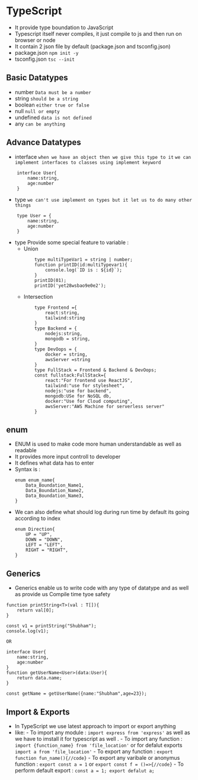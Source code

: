 # TypeScript

- It provide type boundation to JavaScript
- Typescript itself never compiles, it just compile to js and then run on browser or node
- It contain 2 json file by default (package.json and tsconfig.json)
- package.json `npm init -y`
- tsconfig.json `tsc --init`

## Basic Datatypes

- number `Data must be a number`
- string `should be a string`
- boolean `either true or false`
- null `null or empty`
- undefined `data is not defined`
- any `can be anything`

## Advance Datatypes

- interface 
`when we have an object then we give this type to it`
`we can implement interfaces to classes using implement keyword`
```
    interface User{
        name:string,
        age:number
    }
```
- type 
`we can't use implement on types but it let us to do many other things`
```
    type User = {
        name:string,
        age:number
    }
```
- type Provide some special feature to variable :
    - Union
        ```
            type multiTypeVar1 = string | number;
            function printID(id:multiTypevar1){
                console.log(`ID is : ${id}`);
            }
            printID(01);
            printID('yet28wsbao9e0e2');
        ```
    - Intersection 
        ```
            type Frontend ={
                react:string,
                tailwind:string
            }
            type Backend = {
                nodejs:string,
                mongodb = string,
            }
            type DevOops = {
                docker = string,
                awsServer =string
            }
            type FullStack = Frontend & Backend & DevOops; 
            const fullstack:FullStack={
                react:"For frontend use ReactJS",
                tailwind:"use for stylesheet",
                nodejs:"use for backend",
                mongodb:USe for NoSQL db,
                docker:"Use for Cloud computing",
                awsServer:"AWS Machine for serverless server"
            } 
        ```
## enum

- ENUM is used to make code more human understandable as well as readable
- It provides more input controll to developer
- It defines what data has to enter
- Syntax is :
  ```
  enum enum_name{
      Data_Boundation_Name1,
      Data_Boundation_Name2,
      Data_Boundation_Name3,
  }
  ```
- We can also define what should log during run time by default its going according to index
  ```
  enum Direction{
      UP = "UP",
      DOWN = "DOWN",
      LEFT = "LEFT",
      RIGHT = "RIGHT",
  }
  ```

## Generics

- Generics enable us to write code with any type of datatype and as well as provide us Compile time tyoe safety
```
function printString<T>(val : T[]){
    return val[0];
}

const v1 = printString("Shubham");
console.log(v1);
``` 
    OR
```
interface User{
    name:string,
    age:number
}
function getUserName<User>(data:User){
    return data.name;
}

const getName = getUserName({name:"Shubham",age=23});
```

## Import & Exports 

- In TypeScript we use latest approach to import or export anything
- like:
      - To import any module :
      `import express from 'express'` as well as we have to imstall it for typescript as well .
      - To import any function :
      `import {function_name} from 'file_location'` or for defalut exports `import a from 'file_location'`
      - To export any function :
      `export function fun_name(){//code}`
      - To export any varibale or anonymus function :
      `export const a = 1` or `export const f = ()=>{//code}` 
      - To perform default export :
      ```
      const a = 1;
      export defalut a;
      ```
